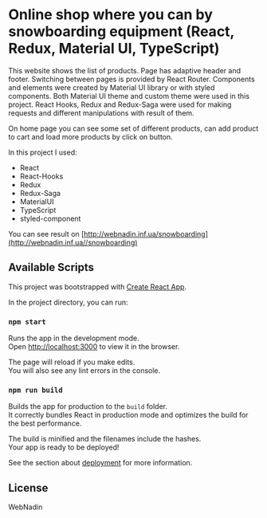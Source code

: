 # Online shop where you can by snowboarding equipment (React, Redux, Material UI, TypeScript)

This website shows the list of products. Page has adaptive header and footer. Switching between pages is provided 
by React Router. Components and elements were created by Material UI library or with styled components. Both 
Material UI theme and custom theme were used in this project. React Hooks, Redux 
and Redux-Saga were used for making requests and different manipulations with result of them.

On home page you can see some set of different products, can add product to cart and load more products by click on 
button.

In this project I used:
- React
- React-Hooks
- Redux
- Redux-Saga
- MaterialUI
- TypeScript
- styled-component


You can see result on [http://webnadin.inf.ua/snowboarding](http://webnadin.inf.ua//snowboarding)

## Available Scripts

This project was bootstrapped with [Create React App](https://github.com/facebook/create-react-app).

In the project directory, you can run:

### `npm start`

Runs the app in the development mode.\
Open [http://localhost:3000](http://localhost:3000) to view it in the browser.

The page will reload if you make edits.\
You will also see any lint errors in the console.

### `npm run build`

Builds the app for production to the `build` folder.\
It correctly bundles React in production mode and optimizes the build for the best performance.

The build is minified and the filenames include the hashes.\
Your app is ready to be deployed!

See the section about [deployment](https://facebook.github.io/create-react-app/docs/deployment) for more information.

License
----

WebNadin
